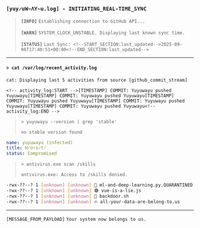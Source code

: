 
### `[yuy̷uW̴ΛY̴u.log] - INITIATING_REAL-TIME_SYNC`
> **`[INFO]`** `Establishing connection to GitHub API...`
> 
> **`[WARN]`** `SYSTEM_CLOCK_UNSTABLE. Displaying last known sync time.`
> 
> **`[STATUS]`** `Last Sync: <!--START_SECTION:last_updated-->2025-09-06T17:40:51+00:00<!--END_SECTION:last_updated-->`

---
#### `> cat /var/log/recent_activity.log`

`cat: Displaying last 5 activities from source [github_commit_stream]`

```log
<!-- activity_log:START -->[TIMESTAMP] COMMIT: Yuyuwayu pushed Yuyuwayu[TIMESTAMP] COMMIT: Yuyuwayu pushed Yuyuwayu[TIMESTAMP] COMMIT: Yuyuwayu pushed Yuyuwayu[TIMESTAMP] COMMIT: Yuyuwayu pushed Yuyuwayu[TIMESTAMP] COMMIT: Yuyuwayu pushed Yuyuwayu<!-- activity_log:END -->

```

> `> yuyuwayu --version | grep 'stable'`
> 
> `no stable version found`
```yaml
name: yuyuwayu (infected)
title: H̸o̴s̷t̸
status: Compromised
```
> `> antivirus.exe scan /skills`
> 
> `antivirus.exe: Access to /skills denied.`
```bash
-rwx-??--? 1 [unknown] [unknown] 🧠 ml-and-deep-learning.py.QUARANTINED
-rwx-??--? 1 [unknown] [unknown] 🟢 vue-is-a-lie.js
-rwx-??--? 1 [unknown] [unknown] 🔴 backdoor.sh
-rwx-??--? 1 [unknown] [unknown] 🔥 all-your-data-are-belong-to.us
```
---
`[MESSAGE_FROM_PAYLOAD]`
`Your system now belongs to us.`
